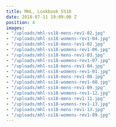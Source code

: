 ```yaml
---
title: MHL, Lookbook SS18
date: 2018-07-11 19:09:00 Z
position: 4
images:
- "/uploads/mhl-ss18-mens-rev1-02.jpg"
- "/uploads/mhl-ss18-womens-rev1-04.jpg"
- "/uploads/mhl-ss18-mens-rev1-02.jpg"
- "/uploads/mhl-ss18-womens-rev1-06.jpg"
- "/uploads/mhl-ss18-mens-rev1-03.jpg"
- "/uploads/mhl-ss18-womens-rev1-07.jpg"
- "/uploads/mhl-ss18-mens-rev1-04.jpg"
- "/uploads/mhl-ss18-womens-rev1-01.jpg"
- "/uploads/mhl-ss18-mens-rev1-08.jpg"
- "/uploads/mhl-ss18-womens-rev1-08.jpg"
- "/uploads/mhl-ss18-mens-rev1-09.jpg"
- "/uploads/mhl-ss18-womens-rev1-12.jpg"
- "/uploads/mhl-ss18-mens-rev1-11.jpg"
- "/uploads/mhl-ss18-womens-rev1-13.jpg"
- "/uploads/mhl-ss18-mens-rev1-13.jpg"
- "/uploads/mhl-ss18-womens-rev1-09.jpg"
---
```


